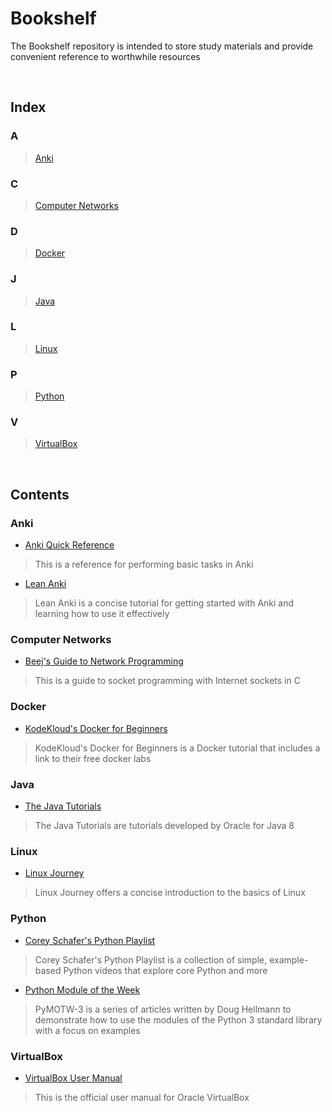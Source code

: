 # Bookshelf
The Bookshelf repository is intended to store study materials and provide convenient reference to worthwhile resources

<br/>
  
## Index
### A
> [Anki](#Anki)
### C
> [Computer Networks](#Computer-Networks)
### D
> [Docker](#Docker)
### J
> [Java](#Java)
### L
> [Linux](#Linux)
### P
> [Python](#Python)
### V
> [VirtualBox](#VirtualBox)
  
<br/>
  
## Contents
### Anki
- [Anki Quick Reference](https://github.com/ColeBeck/Bookshelf/blob/main/resources/anki_quick_ref.md)
> This is a reference for performing basic tasks in Anki

- [Lean Anki](https://leananki.com/start-here/)
> Lean Anki is a concise tutorial for getting started with Anki and learning how to use it effectively

### Computer Networks
- [Beej's Guide to Network Programming](https://beej.us/guide/bgnet/html/)
> This is a guide to socket programming with Internet sockets in C

### Docker
- [KodeKloud's Docker for Beginners](https://www.youtube.com/watch?v=zJ6WbK9zFpI&t=1)
> KodeKloud's Docker for Beginners is a Docker tutorial that includes a link to their free docker labs

### Java
- [The Java Tutorials](https://docs.oracle.com/javase/tutorial/index.html)
> The Java Tutorials are tutorials developed by Oracle for Java 8

### Linux
- [Linux Journey](https://linuxjourney.com/)
> Linux Journey offers a concise introduction to the basics of Linux

### Python
- [Corey Schafer's Python Playlist](https://www.youtube.com/playlist?list=PL-osiE80TeTt2d9bfVyTiXJA-UTHn6WwU)
> Corey Schafer's Python Playlist is a collection of simple, example-based Python videos that explore core Python and more

- [Python Module of the Week](https://pymotw.com/3/)
> PyMOTW-3 is a series of articles written by Doug Hellmann to demonstrate how to use the modules of the Python 3 standard library with a focus on examples

### VirtualBox
- [VirtualBox User Manual](https://www.virtualbox.org/manual/UserManual.html)
> This is the official user manual for Oracle VirtualBox
